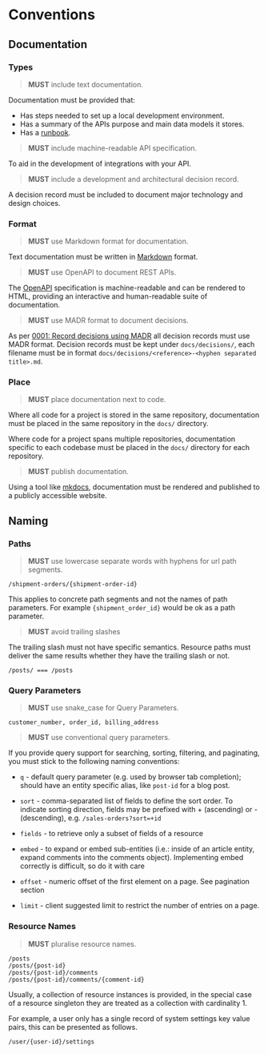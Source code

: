 # Conventions

## Documentation

### Types

> **MUST** include text documentation.

Documentation must be provided that:

* Has steps needed to set up a local development environment.
* Has a summary of the APIs purpose and main data models it stores.
* Has a [runbook](https://www.pagerduty.com/resources/learn/what-is-a-runbook/).

> **MUST** include machine-readable API specification.

To aid in the development of integrations with your API.

> **MUST** include a development and architectural decision record.

A decision record must be included to document major technology and design choices.

### Format

> **MUST** use Markdown format for documentation.

Text documentation must be written in [Markdown](https://www.markdownguide.org/) format.

> **MUST** use OpenAPI to document REST APIs.

The [OpenAPI](https://spec.openapis.org/oas/v3.1.0) specification is machine-readable and can be rendered to HTML,
providing an interactive and human-readable suite of documentation.

> **MUST** use MADR format to document decisions.

As per [0001: Record decisions using MADR](../../activities/decision-records/examples/0001-record-decisions-using-madr.md) 
all decision records must use MADR format. Decision records must be kept under `docs/decisions/`, each filename must be 
in format `docs/decisions/<reference>-<hyphen separated title>.md`.

### Place

> **MUST** place documentation next to code.

Where all code for a project is stored in the same repository, documentation must be placed in the same repository in
the `docs/` directory.

Where code for a project spans multiple repositories, documentation specific to each codebase must be placed in the 
`docs/` directory for each repository.

> **MUST** publish documentation.

Using a tool like [mkdocs](https://www.mkdocs.org/), documentation must be rendered and published to a publicly 
accessible website.

## Naming

### Paths

> **MUST** use lowercase separate words with hyphens for url path segments.

```
/shipment-orders/{shipment-order-id}
```

This applies to concrete path segments and not the names of path parameters. For example `{shipment_order_id}` would be
ok as a path parameter.

> **MUST** avoid trailing slashes

The trailing slash must not have specific semantics. Resource paths must deliver the same results whether they have the
trailing slash or not.

```
/posts/ === /posts
```

### Query Parameters

> **MUST** use snake_case for Query Parameters.

```
customer_number, order_id, billing_address
```

> **MUST** use conventional query parameters.

If you provide query support for searching, sorting, filtering, and paginating, you must stick to the following naming
conventions:

* `q` - default query parameter (e.g. used by browser tab completion); should have an entity specific alias, like
  `post-id` for a blog post.

* `sort` - comma-separated list of fields to define the sort order. To indicate sorting direction, fields may be
  prefixed with + (ascending) or - (descending), e.g. `/sales-orders?sort=+id`

* `fields` - to retrieve only a subset of fields of a resource

* `embed` - to expand or embed sub-entities (i.e.: inside of an article entity, expand comments into the comments
  object). Implementing embed correctly is difficult, so do it with care

* `offset` - numeric offset of the first element on a page. See pagination section

* `limit` - client suggested limit to restrict the number of entries on a page.

### Resource Names

> **MUST** pluralise resource names.

```
/posts
/posts/{post-id}
/posts/{post-id}/comments
/posts/{post-id}/comments/{comment-id}
```

Usually, a collection of resource instances is provided, in the special case of a resource singleton they are treated as
a collection with cardinality 1.

For example, a user only has a single record of system settings key value pairs, this can be presented as follows.

```
/user/{user-id}/settings
```
